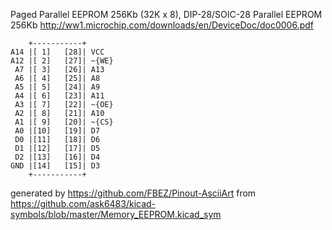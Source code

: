 Paged Parallel EEPROM 256Kb (32K x 8), DIP-28/SOIC-28
Parallel EEPROM 256Kb
http://ww1.microchip.com/downloads/en/DeviceDoc/doc0006.pdf


	    +-----------+
	A14 |[ 1]   [28]| VCC
	A12 |[ 2]   [27]| ~{WE}
	 A7 |[ 3]   [26]| A13
	 A6 |[ 4]   [25]| A8
	 A5 |[ 5]   [24]| A9
	 A4 |[ 6]   [23]| A11
	 A3 |[ 7]   [22]| ~{OE}
	 A2 |[ 8]   [21]| A10
	 A1 |[ 9]   [20]| ~{CS}
	 A0 |[10]   [19]| D7
	 D0 |[11]   [18]| D6
	 D1 |[12]   [17]| D5
	 D2 |[13]   [16]| D4
	GND |[14]   [15]| D3
	    +-----------+


generated by https://github.com/FBEZ/Pinout-AsciiArt from https://github.com/ask6483/kicad-symbols/blob/master/Memory_EEPROM.kicad_sym